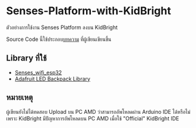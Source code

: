 # Senses-Platform-with-KidBright
ตัวอย่างการใช้งาน Senses Platform ลงบน KidBright

Source Code นี้ใช้ประกอบ[บทความ](https://medium.com/@chan2sook/iot-%E0%B9%84%E0%B8%9B%E0%B8%81%E0%B8%B1%E0%B8%9A-senses-platform-%E0%B8%95%E0%B8%AD%E0%B8%99%E0%B8%97%E0%B8%B5%E0%B9%88-2-kidbright-1e1d32bf3e0a) ที่ผู้เขียนเขียนขึ้น

## Library ที่ใช้
- [Senses_wifi_esp32](https://github.com/Isaranu/Senses_wifi_esp32)
- [Adafruit LED Backpack Library](https://github.com/adafruit/Adafruit_LED_Backpack)

## หมายเหตุ
ผู้เขียนยังไม่ได้ทดสอบ Upload บน PC AMD ว่าสามารถอัพโหลดผ่าน Arduino IDE ได้หรือไม่ เพราะ KidBright มีปัญหาการอัพโหลดบน PC AMD เมื่อใช้ "Official" KidBright IDE
